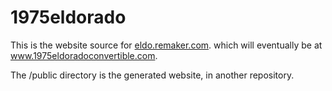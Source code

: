 # 1975eldorado

This is the website source for [eldo.remaker.com](https://eldo.remaker.com). which will eventually be at www.1975eldoradoconvertible.com. 

The /public directory is the generated website, in another repository.
